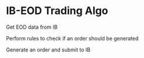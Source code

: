 # IB-EOD Trading Algo
Get EOD data from IB

Perform rules to check if an order should be generated

Generate an order and submit to IB

